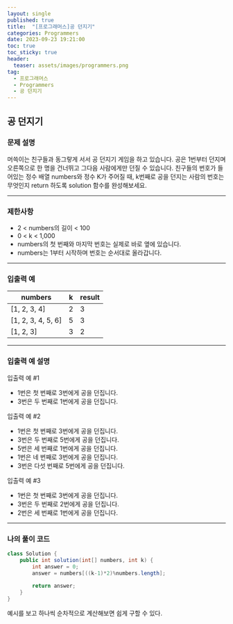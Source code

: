 ```yaml
---
layout: single
published: true
title:  "[프로그래머스]공 던지기"
categories: Programmers
date: 2023-09-23 19:21:00
toc: true
toc_sticky: true
header:
  teaser: assets/images/programmers.png
tag:   
  - 프로그래머스
  - Programmers
  - 공 던지기
---
```


## 공 던지기

### 문제 설명

머쓱이는 친구들과 동그랗게 서서 공 던지기 게임을 하고 있습니다. 공은 1번부터 던지며 오른쪽으로 한 명을 건너뛰고 그다음 사람에게만 던질 수 있습니다. 친구들의 번호가 들어있는 정수 배열 numbers와 정수 K가 주어질 때, k번째로 공을 던지는 사람의 번호는 무엇인지 return 하도록 solution 함수를 완성해보세요.

----------------

### 제한사항

* 2 < numbers의 길이 < 100
* 0 < k < 1,000
* numbers의 첫 번째와 마지막 번호는 실제로 바로 옆에 있습니다.
* numbers는 1부터 시작하며 번호는 순서대로 올라갑니다.



----------------

### 입출력 예

|numbers	|k	|result|
|---|---|---|
|[1, 2, 3, 4]|	2|	3|
|[1, 2, 3, 4, 5, 6]|	5|	3|
|[1, 2, 3]|	3|	2|

----------------
### 입출력 예 설명

입출력 예 #1  

* 1번은 첫 번째로 3번에게 공을 던집니다.
* 3번은 두 번째로 1번에게 공을 던집니다.
  

입출력 예 #2  

* 1번은 첫 번째로 3번에게 공을 던집니다.
* 3번은 두 번째로 5번에게 공을 던집니다.
* 5번은 세 번째로 1번에게 공을 던집니다.
* 1번은 네 번째로 3번에게 공을 던집니다.
* 3번은 다섯 번째로 5번에게 공을 던집니다.
  

입출력 예 #3

* 1번은 첫 번째로 3번에게 공을 던집니다.
* 3번은 두 번째로 2번에게 공을 던집니다.
* 2번은 세 번째로 1번에게 공을 던집니다.

  


----------------

### 나의 풀이 코드

```java
class Solution {
    public int solution(int[] numbers, int k) {
        int answer = 0;
        answer = numbers[((k-1)*2)%numbers.length];
        
        return answer;
    }
}
```
<p>
예시를 보고 하나씩 순차적으로 계산해보면 쉽게 구할 수 있다.
</p>



